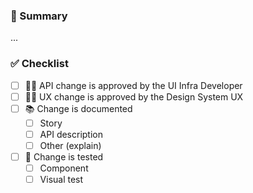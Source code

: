 <!---
Thanks for submitting a pull request 😄 !
-->

<!---
- Be as descriptive as possible when explaining what was changed.
- Link to an issue if one exists
-->
### 🔦 Summary
...

<!--- Please mark all checkbox. If one is not relevant - delete it -->
### ✅ Checklist
- [ ] 👨‍💻 API change is approved by the UI Infra Developer <!--- Please tag the relevant team member -->
- [ ] 👨‍🎨 UX change is approved by the Design System UX <!--- Please tag the relevant team member -->
- [ ] 📚 Change is documented
  - [ ] Story
  - [ ] API description
  - [ ] Other (explain)
- [ ] 🔬 Change is tested
  - [ ] Component
  - [ ] Visual test
